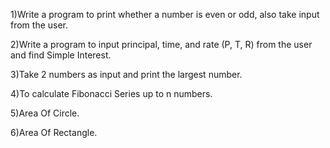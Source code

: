 1)Write a program to print whether a number is even or odd, also take input from the user.

2)Write a program to input principal, time, and rate (P, T, R) from the user and find Simple Interest.

3)Take 2 numbers as input and print the largest number.

4)To calculate Fibonacci Series up to n numbers.

5)Area Of Circle.

6)Area Of Rectangle.

